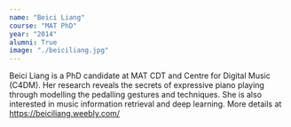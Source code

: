 ```yaml
---
name: "Beici Liang"
course: "MAT PhD"
year: "2014"
alumni: True
image: "./beiciliang.jpg"
---
```

Beici Liang is a PhD candidate at MAT CDT and Centre for Digital Music (C4DM). Her research reveals the secrets of expressive piano playing through modelling the pedalling gestures and techniques. She is also interested in music information retrieval and deep learning. More details at https://beiciliang.weebly.com/